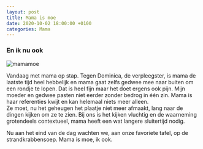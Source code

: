 ```yaml
---
layout: post
title: Mama is moe
date: 2020-10-02 18:00:00 +0100
categories: Mama
---
```


### En ik nu ook

![mamamoe](https://prisse.net/mamamoe.jpg)  

Vandaag met mama op stap. Tegen Dominica, de verpleegster, is mama de laatste tijd heel hebbelijk en mama gaat zelfs gedwee mee naar buiten om een rondje te lopen. Dat is heel fijn maar het doet ergens ook pijn. Mijn moeder en gedwee pasten niet eerder zonder bedrog in één zin. Mama is haar referenties kwijt en kan helemaal niets meer alleen.  
Ze moet, nu het geheugen het plaatje niet meer afmaakt, lang naar de dingen kijken om ze te zien. Bij ons is het kijken vluchtig en de waarneming grotendeels contextueel, mama heeft een wat langere sluitertijd nodig.

Nu aan het eind van de dag wachten we, aan onze favoriete tafel, op de strandkrabbensoep. Mama is moe, ik ook.
